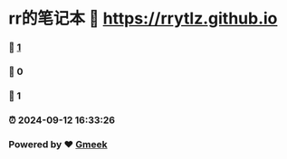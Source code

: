 # rr的笔记本 :link: https://rrytlz.github.io 
### :page_facing_up: [1](https://rrytlz.github.io/tag.html) 
### :speech_balloon: 0 
### :hibiscus: 1 
### :alarm_clock: 2024-09-12 16:33:26 
### Powered by :heart: [Gmeek](https://github.com/Meekdai/Gmeek)
